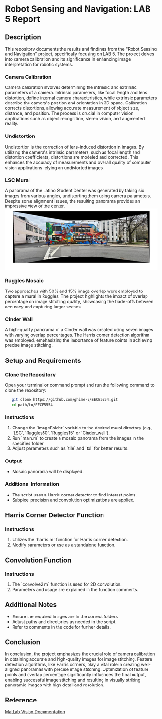 
# Robot Sensing and Navigation: LAB 5 Report

## Description

This repository documents the results and findings from the "Robot Sensing and Navigation" project, specifically focusing on LAB 5. The project delves into camera calibration and its significance in enhancing image interpretation for robotic systems.

### Camera Calibration

Camera calibration involves determining the intrinsic and extrinsic parameters of a camera. Intrinsic parameters, like focal length and lens distortion, define internal camera characteristics, while extrinsic parameters describe the camera's position and orientation in 3D space. Calibration corrects distortions, allowing accurate measurement of object size, distance, and position. The process is crucial in computer vision applications such as object recognition, stereo vision, and augmented reality.

### Undistortion

Undistortion is the correction of lens-induced distortion in images. By utilizing the camera's intrinsic parameters, such as focal length and distortion coefficients, distortions are modeled and corrected. This enhances the accuracy of measurements and overall quality of computer vision applications relying on undistorted images.

### LSC Mural

A panorama of the Latino Student Center was generated by taking six images from various angles, undistorting them using camera parameters. Despite some alignment issues, the resulting panorama provides an impressive view of the center.
![LSC murial](final%20res/LSC%20final.png)
### Ruggles Mosaic

Two approaches with 50% and 15% image overlap were employed to capture a mural in Ruggles. The project highlights the impact of overlap percentage on image stitching quality, showcasing the trade-offs between accuracy and capturing larger scenes.

### Cinder Wall

A high-quality panorama of a Cinder wall was created using seven images with varying overlap percentages. The Harris corner detection algorithm was employed, emphasizing the importance of feature points in achieving precise image stitching.

## Setup and Requirements

### Clone the Repository

Open your terminal or command prompt and run the following command to clone the repository:

 ```bash
    git clone https://github.com/ghime-u/EECE5554.git
    cd path/to/EECE5554
 ```

### Instructions

1. Change the \`imageFolder\` variable to the desired mural directory (e.g., 'LSC', 'Ruggles50', 'Ruggles15', or 'Cinder_wall').
2. Run \`main.m\` to create a mosaic panorama from the images in the specified folder.
3. Adjust parameters such as \`tile\` and \`tol\` for better results.

### Output

- Mosaic panorama will be displayed.

### Additional Information

- The script uses a Harris corner detector to find interest points.
- Subpixel precision and convolution optimizations are applied.

## Harris Corner Detector Function

### Instructions

1. Utilizes the \`harris.m\` function for Harris corner detection.
2. Modify parameters or use as a standalone function.

## Convolution Function

### Instructions

1. The \`convolve2.m\` function is used for 2D convolution.
2. Parameters and usage are explained in the function comments.

## Additional Notes

- Ensure the required images are in the correct folders.
- Adjust paths and directories as needed in the script.
- Refer to comments in the code for further details.

## Conclusion

In conclusion, the project emphasizes the crucial role of camera calibration in obtaining accurate and high-quality images for image stitching. Feature detection algorithms, like Harris corners, play a vital role in creating well-aligned panoramas with precise image stitching. Optimization of feature points and overlap percentage significantly influences the final output, enabling successful image stitching and resulting in visually striking panoramic images with high detail and resolution.

## Reference

[MatLab Vision Documentation](https://www.mathworks.com/help/vision/ug/feature-based-panoramic-image-stitching.html?searchHighlight=panorama&s_tid=doc_srchtitle)

